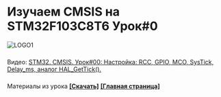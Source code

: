 # Изучаем CMSIS на STM32F103C8T6 Урок#0
![LOGO1](https://user-images.githubusercontent.com/68805120/180622705-e6fe8686-4d10-476b-a619-5c7a1bb9de6f.jpg)
###
Видео: [STM32. CMSIS. Урок#00: Настройка: RCC, GPIO, MCO, SysTick, Delay_ms, аналог HAL_GetTick().](https://youtu.be/TJGE2dxGUDQ) 
###
Материалы из урока **[[Скачать]](https://github.com/Solderingironspb/STM32F103C8T6_CMSIS_notes/archive/refs/heads/Lesson_0.zip)**
**[[Главная страница]](https://github.com/Solderingironspb/Lessons-Stm32/blob/master/README.md)**
